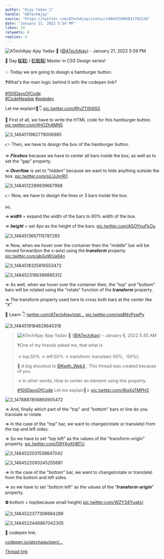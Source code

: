 ```yaml
---
author: "Ajay Yadav 🎯"
handle: "@ATechAjay"
source: "https://twitter.com/ATechAjay/status/1484525966831792128"
date: "January 21, 2022 5:59 PM"
likes: 14
retweets: 8
replies: 4
---
```

![ATechAjay](https://pbs.twimg.com/profile_images/1485567675111981057/mLsrcZdB_normal.jpg)
Ajay Yadav 🎯 ([@ATechAjay](https://twitter.com/ATechAjay)) - January 21, 2022 5:59 PM

💚 Day 6️⃣5️⃣ / 1️⃣0️⃣0️⃣ Master in CSS Design series!

💥 Today we are going to design a hamburger button.

❓What's the main logic behind it with the codepen link?

[#100DaysOfCode](https://twitter.com/hashtag/100DaysOfCode)  
[#CodeNewbie](https://twitter.com/hashtag/CodeNewbie)  [#webdev](https://twitter.com/hashtag/webdev) 

Let me explain!🧵👇 [pic.twitter.com/RfvZT0h9SS](https://twitter.com/ATechAjay/status/1484525966831792128/video/1)

📌 First of all, we have to write the HTML code for this hamburger button. [pic.twitter.com/jIHOZh4MN5](https://twitter.com/ATechAjay/status/1484525979439890432/photo/1)

![3_1484511982779006985](https://pbs.twimg.com/media/FJoLyHZagAkOhyH.png)

👉 Then, we have to design the box of the hamburger button.

⇒ 𝑭𝒍𝒆𝒙𝒃𝒐𝒙 because we have to center all bars inside the box, as well as to set the "gap" property.

⇒ 𝑶𝒗𝒆𝒓𝒇𝒍𝒐𝒘 is set to "hidden" because we want to hide anything outside the box. [pic.twitter.com/siLUJnrRi1](https://twitter.com/ATechAjay/status/1484525992647753730/photo/1)

![3_1484512299939667968](https://pbs.twimg.com/media/FJoMEk6aIAAMcFB.png)

👉 Now, we have to design the lines or 3 bars inside the box.

so,

⇒ 𝒘𝒊𝒅𝒕𝒉 = expand the width of the bars to 80% width of the box.

⇒ 𝒉𝒆𝒊𝒈𝒉𝒕 = set 4px as the height of the bars. [pic.twitter.com/ASOYnuFkOu](https://twitter.com/ATechAjay/status/1484526001598398464/photo/1)

![3_1484513657115787265](https://pbs.twimg.com/media/FJoNTkyaQAEsgal.png)

⇒ Now, when we hover over the container then the "middle" bar will be moved forward(on the x-axis) using the 𝒕𝒓𝒂𝒏𝒔𝒇𝒐𝒓𝒎 property. [pic.twitter.com/abGoWUa94n](https://twitter.com/ATechAjay/status/1484526008548339717/photo/1)

![3_1484518325816553472](https://pbs.twimg.com/media/FJoRjVDacAAiozv.jpg)

![3_1484523166399885312](https://pbs.twimg.com/media/FJoV9FoacAA4bZU.jpg)

⇒ As well, when we hover over the container then, the "top" and "bottom" bars will be rotated using the "rotate" function of the 𝒕𝒓𝒂𝒏𝒔𝒇𝒐𝒓𝒎 property.

⇒ The transform property used here to cross both  bars at the center like "X"

💚 Learn 👇
[twitter.com/ATechAjay/stat…](https://twitter.com/ATechAjay/status/1478905549701804032) [pic.twitter.com/qq8NvPxwPy](https://twitter.com/ATechAjay/status/1484526015888392192/photo/1)

![3_1484519184629645318](https://pbs.twimg.com/media/FJoSVUYaQAYcjuG.jpg)

> ![ATechAjay](https://pbs.twimg.com/profile_images/1485567675111981057/mLsrcZdB_normal.jpg)
> Ajay Yadav 🎯 ([@ATechAjay](https://twitter.com/ATechAjay)) - January 6, 2022 5:45 AM
> 
> 
> ❓One of my friends asked me, that what is
> 
> → top:50%
> → left:50%
> → transform: translate(-50%, -50%);
> 
> 💚 A big shoutout to [@Keith_Web3](https://twitter.com/Keith_Web3) , This thread was created because of you.
> 
> → In other words, How to center an element using this property.
> 
> [#100DaysOfCode](https://twitter.com/hashtag/100DaysOfCode) 
> Let me explain🧵↓ [pic.twitter.com/l8gXsTMPH2](https://twitter.com/ATechAjay/status/1478905549701804032/photo/1)
> 
![3_1478887856860905472](https://pbs.twimg.com/media/FIYQq5rVQAAtMhx.png)

⇒ And, finally which part of the "top" and "bottom" bars or line do you translate or rotate.

⇒ In the case of the "top" bar, we want to change(rotate or translate) from the top and left sides.

⇒ So we have to set "top left" as the values of the "transform-origin" property. [pic.twitter.com/D9Y4gXHBTU](https://twitter.com/ATechAjay/status/1484526023287119873/photo/1)

![3_1484522031538647042](https://pbs.twimg.com/media/FJoU7B8aMAIFxNY.jpg)

![3_1484522093245255681](https://pbs.twimg.com/media/FJoU-n0aUAEokUy.jpg)

⇒ In the case of the "bottom" bar, we want to change(rotate or translate) from the bottom and left sides.

⇒ so we have to set "bottom left" as the values of the "𝒕𝒓𝒂𝒏𝒔𝒇𝒐𝒓𝒎-𝒐𝒓𝒊𝒈𝒊𝒏" property.

⛔ bottom = top(because small height) [pic.twitter.com/WZY34YuqkU](https://twitter.com/ATechAjay/status/1484526032694943746/photo/1)

![3_1484522377308684289](https://pbs.twimg.com/media/FJoVPKCaQAEJFdP.jpg)

![3_1484522446867042305](https://pbs.twimg.com/media/FJoVTNKakAEPkoa.jpg)

💚 codepen link:

[codepen.io/atechajay/pen/…](https://codepen.io/atechajay/pen/RwLzYGx)

[Thread link](https://twitter.com/ATechAjay/status/1484525966831792128)